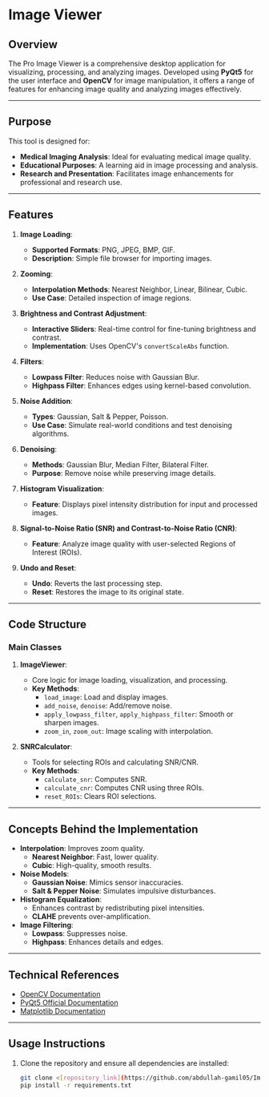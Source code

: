 # Image Viewer

## Overview
The Pro Image Viewer is a comprehensive desktop application for visualizing, processing, and analyzing images. Developed using **PyQt5** for the user interface and **OpenCV** for image manipulation, it offers a range of features for enhancing image quality and analyzing images effectively.

---

## Purpose
This tool is designed for:
- **Medical Imaging Analysis**: Ideal for evaluating medical image quality.
- **Educational Purposes**: A learning aid in image processing and analysis.
- **Research and Presentation**: Facilitates image enhancements for professional and research use.

---

## Features

1. **Image Loading**:
   - **Supported Formats**: PNG, JPEG, BMP, GIF.
   - **Description**: Simple file browser for importing images.

2. **Zooming**:
   - **Interpolation Methods**: Nearest Neighbor, Linear, Bilinear, Cubic.
   - **Use Case**: Detailed inspection of image regions.

3. **Brightness and Contrast Adjustment**:
   - **Interactive Sliders**: Real-time control for fine-tuning brightness and contrast.
   - **Implementation**: Uses OpenCV's `convertScaleAbs` function.

4. **Filters**:
   - **Lowpass Filter**: Reduces noise with Gaussian Blur.
   - **Highpass Filter**: Enhances edges using kernel-based convolution.

5. **Noise Addition**:
   - **Types**: Gaussian, Salt & Pepper, Poisson.
   - **Use Case**: Simulate real-world conditions and test denoising algorithms.

6. **Denoising**:
   - **Methods**: Gaussian Blur, Median Filter, Bilateral Filter.
   - **Purpose**: Remove noise while preserving image details.

7. **Histogram Visualization**:
   - **Feature**: Displays pixel intensity distribution for input and processed images.

8. **Signal-to-Noise Ratio (SNR) and Contrast-to-Noise Ratio (CNR)**:
   - **Feature**: Analyze image quality with user-selected Regions of Interest (ROIs).

9. **Undo and Reset**:
   - **Undo**: Reverts the last processing step.
   - **Reset**: Restores the image to its original state.

---

## Code Structure

### Main Classes
1. **ImageViewer**:
   - Core logic for image loading, visualization, and processing.
   - **Key Methods**:
     - `load_image`: Load and display images.
     - `add_noise`, `denoise`: Add/remove noise.
     - `apply_lowpass_filter`, `apply_highpass_filter`: Smooth or sharpen images.
     - `zoom_in`, `zoom_out`: Image scaling with interpolation.

2. **SNRCalculator**:
   - Tools for selecting ROIs and calculating SNR/CNR.
   - **Key Methods**:
     - `calculate_snr`: Computes SNR.
     - `calculate_cnr`: Computes CNR using three ROIs.
     - `reset_ROIs`: Clears ROI selections.

---

## Concepts Behind the Implementation
- **Interpolation**: Improves zoom quality.
  - **Nearest Neighbor**: Fast, lower quality.
  - **Cubic**: High-quality, smooth results.
- **Noise Models**:
  - **Gaussian Noise**: Mimics sensor inaccuracies.
  - **Salt & Pepper Noise**: Simulates impulsive disturbances.
- **Histogram Equalization**:
  - Enhances contrast by redistributing pixel intensities.
  - **CLAHE** prevents over-amplification.
- **Image Filtering**:
  - **Lowpass**: Suppresses noise.
  - **Highpass**: Enhances details and edges.

---

## Technical References
- [OpenCV Documentation](https://docs.opencv.org/)
- [PyQt5 Official Documentation](https://riverbankcomputing.com/software/pyqt/intro)
- [Matplotlib Documentation](https://matplotlib.org/stable/contents.html)

---

## Usage Instructions
1. Clone the repository and ensure all dependencies are installed:
   ```bash
   git clone <[repository_link](https://github.com/abdullah-gamil05/ImageBasedAnatomy_Tasks/new/main/task6_Image_View)>
   pip install -r requirements.txt
